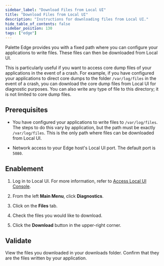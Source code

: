 ```yaml
---
sidebar_label: "Download Files from Local UI"
title: "Download Files from Local UI"
description: "Instructions for downloading files from Local UI."
hide_table_of_contents: false
sidebar_position: 130
tags: ["edge"]
---
```


Palette Edge provides you with a fixed path where you can configure your applications to write files. These files can
then be downloaded from Local UI.

This is particularly useful if you want to access core dump files of your applications in the event of a crash. For
example, if you have configured your applications to direct core dumps to the folder `/var/log/files` in the event of a
crash, you can download the core dump files from Local UI for diagnostic purposes. You can also write any type of file
to this directory; it is not limited to core dump files.

## Prerequisites

- You have configured your applications to write files to `/var/log/files`. The steps to do this vary by application,
  but the path must be exactly `/var/log/files`. This is the only path where files can be downloaded from Local UI.

- Network access to your Edge host's Local UI port. The default port is `5080`.

## Enablement

1. Log in to Local UI. For more information, refer to [Access Local UI Console](./access-console.md).

2. From the left **Main Menu**, click **Diagnostics**.

3. Click on the **Files** tab.

4. Check the files you would like to download.

5. Click the **Download** button in the upper-right corner.

## Validate

View the files you downloaded in your downloads folder. Confirm that they are the files written by your application.
